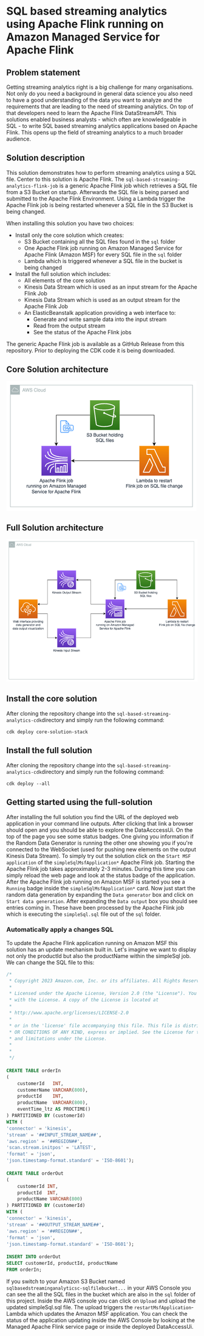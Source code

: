 # SQL based streaming analytics using Apache Flink running on Amazon Managed Service for Apache Flink

## Problem statement
Getting streaming analytics right is a big challenge for many organisations. Not only do you need a background in general data science you also need to have a good understanding of the data you want to analyze and the requirements that are leading to the need of streaming analytics. On top of that developers need to learn the Apache Flink DataStreamAPI. This solutions enabled business analysts - which often are knowledgeable in SQL - to write SQL based streaming analytics applications based on Apache Flink. This opens up the field of streaming analytics to a much broader audience. 

## Solution description
This solution demonstrates how to perform streaming analytics using a SQL file. Center to this solution is Apache Flink. The `sql-based-streaming-analytics-flink-job` is a generic Apache Flink job which retrieves a SQL file from a S3 Bucket on startup. Afterwards the SQL file is being parsed and submitted to the Apache Flink Environment. Using a Lambda trigger the Apache Flink job is being restarted whenever a SQL file in the S3 Bucket is being changed.

When installing this solution you have two choices:
* Install only the core solution which creates:
  * S3 Bucket containing all the SQL files found in the `sql` folder
  * One Apache Flink job running on Amazon Managed Service for Apache Flink (Amazon MSF) for every SQL file in the `sql` folder
  * Lambda which is triggered whenever a SQL file in the bucket is being changed
* Install the full solution which includes:
  * All elements of the core solution
  * Kinesis Data Stream which is used as an input stream for the Apache Flink Job 
  * Kinesis Data Stream which is used as an output stream for the Apache Flink Job
  * An ElasticBeanstalk application providing a web interface to:
    * Generate and write sample data into the input stream
    * Read from the output stream
    * See the status of the Apache Flink jobs 

The generic Apache Flink job is available as a GitHub Release from this repository. Prior to deploying the CDK code it is being downloaded.

## Core Solution architecture
![](assets/coreSolution.png "Core solution architecture")

## Full Solution architecture
![](assets/fullSolution.png "Full solution architecture")

## Install the core solution
After cloning the repository change into the `sql-based-streaming-analytics-cdk`directory and simply run the following command:

```shell
cdk deploy core-solution-stack
```

## Install the full solution
After cloning the repository change into the `sql-based-streaming-analytics-cdk`directory and simply run the following command:

```shell
cdk deploy --all
```

## Getting started using the full-solution
After installing the full solution you find the URL of the deployed web application in your command line outputs. After clicking that link a browser should open and you should be able to explore the DataAcccessUi.
On the top of the page you see some status badges. One giving you information if the Random Data Generator is running the other one showing you if you're connected to the WebSocket (used for pushing new elements on the output Kinesis Data Stream).
To simply try out the solution click on the `Start MSF application` of the `simpleSqlMsfApplication*` Apache Flink job. Starting the Apache Flink job takes approximately 2-3 minutes. During this time you can simply reload the web page and look at the status badge of the application. 
After the Apache Flink job running on Amazon MSF is started you see a `Running` badge inside the `simpleSqlMsfApplication*` card.
Now just start the random data generation by expanding the `Data generator` box and click on `Start data generation`.
After expanding the `Data output` box you should see entries coming in. These have been processed by the Apache Flink job which is executing the `simpleSql.sql` file out of the `sql` folder.

### Automatically apply a changes SQL
To update the Apache Flink application running on Amazon MSF this solution has an update mechanism built in. 
Let's imagine we want to display not only the productId but also the productName within the simpleSql job.
We can change the SQL file to this:
``` sql
/*
 * Copyright 2023 Amazon.com, Inc. or its affiliates. All Rights Reserved.
 *
 * Licensed under the Apache License, Version 2.0 (the "License"). You may not use this file except in compliance
 * with the License. A copy of the License is located at
 *
 * http://www.apache.org/licenses/LICENSE-2.0
 *
 * or in the 'license' file accompanying this file. This file is distributed on an 'AS IS' BASIS, WITHOUT WARRANTIES
 * OR CONDITIONS OF ANY KIND, express or implied. See the License for the specific language governing permissions
 * and limitations under the License.
 *
 *
 */

CREATE TABLE orderIn
(
    customerId   INT,
    customerName VARCHAR(800),
    productId    INT,
    productName  VARCHAR(800),
    eventTime_ltz AS PROCTIME()
) PARTITIONED BY (customerId)
WITH (
'connector' = 'kinesis',
'stream' = '##INPUT_STREAM_NAME##',
'aws.region' = '##REGION##',
'scan.stream.initpos' = 'LATEST',
'format' = 'json',
'json.timestamp-format.standard' = 'ISO-8601');

CREATE TABLE orderOut
(
    customerId INT,
    productId  INT,
    productName VARCHAR(800)
) PARTITIONED BY (customerId)
WITH (
'connector' = 'kinesis',
'stream' = '##OUTPUT_STREAM_NAME##',
'aws.region' = '##REGION##',
'format' = 'json',
'json.timestamp-format.standard' = 'ISO-8601');

INSERT INTO orderOut
SELECT customerId, productId, productName
FROM orderIn;
```

If you switch to your Amazon S3 Bucket named `sqlbasedstreaminganalyticsc-sqlfilebucket...` in your AWS Console you can see the all the SQL files in the bucket which are also in the `sql` folder of this project. Inside the AWS console you can click on `Upload` and upload the updated simpleSql.sql file.
The upload triggers the `restartMsfApplication`-Lambda which updates the Amazon MSF application. You can check the status of the application updating inside the AWS Console by looking at the Managed Apache Flink service page or inside the deployed DataAccessUi.
